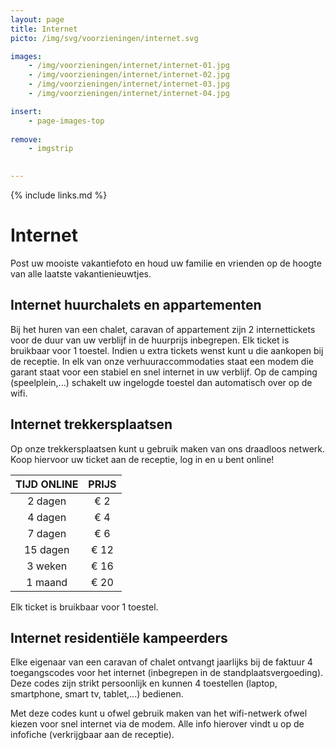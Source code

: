 ```yaml
---
layout: page
title: Internet
picto: /img/svg/voorzieningen/internet.svg

images:
    - /img/voorzieningen/internet/internet-01.jpg
    - /img/voorzieningen/internet/internet-02.jpg
    - /img/voorzieningen/internet/internet-03.jpg
    - /img/voorzieningen/internet/internet-04.jpg

insert:
    - page-images-top
    
remove:
    - imgstrip
    

---
```


{% include links.md %}

# Internet

Post uw mooiste vakantiefoto en houd uw familie en vrienden op de hoogte van alle laatste vakantienieuwtjes.

## Internet huurchalets en appartementen

Bij het huren van een chalet, caravan of appartement zijn 2 internettickets voor de duur van uw verblijf in de huurprijs inbegrepen. Elk ticket is bruikbaar voor 1 toestel. Indien u extra tickets wenst kunt u die aankopen bij de receptie.
In elk van onze verhuuraccommodaties staat een modem die garant staat voor een stabiel en snel internet in uw verblijf.
Op de camping (speelplein,...) schakelt uw ingelogde toestel dan automatisch over op de wifi.

## Internet trekkersplaatsen

Op onze trekkersplaatsen kunt u gebruik maken van ons draadloos netwerk. Koop hiervoor uw ticket aan de receptie, log in en u bent online!

TIJD ONLINE         | PRIJS       | 
:------------------:|:-----------:|
2 dagen             |€ 2                
4 dagen             |€ 4                     
7 dagen             |€ 6        
15 dagen            |€ 12        
3 weken             |€ 16        
1 maand             |€ 20 

Elk ticket is bruikbaar voor 1 toestel.

## Internet residentiële kampeerders

Elke eigenaar van een caravan of chalet ontvangt jaarlijks bij de faktuur 4 toegangscodes voor het internet (inbegrepen in de standplaatsvergoeding). Deze codes zijn strikt persoonlijk en kunnen 4 toestellen (laptop, smartphone, smart tv, tablet,...) bedienen. 

Met deze codes kunt u ofwel gebruik maken van het wifi-netwerk ofwel kiezen voor snel internet via de modem. Alle info hierover vindt u op de infofiche (verkrijgbaar aan de receptie).